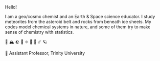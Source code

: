 Hello! 

I am a geo/cosmo chemist and an Earth & Space science educator. 
I study meteorites from the asteroid belt and rocks from beneath ice sheets.
My codes model chemical systems in nature, and some of them try to make sense of chemistry with statistics. 

🧊 🏔️ 🪨  🧪 ⚛️ 🧮 🌟 ☄️ 🪐

📍 Assistant Professor, Trinity University







